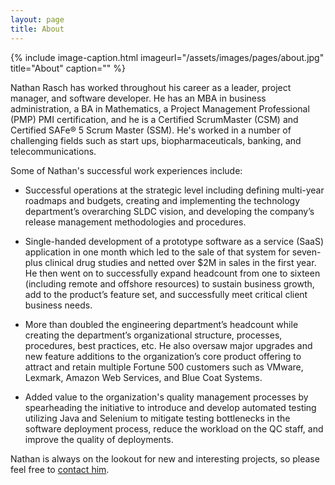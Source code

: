 ```yaml
---
layout: page
title: About
---
```


{% include image-caption.html imageurl="/assets/images/pages/about.jpg" title="About" caption="" %}

Nathan Rasch has worked throughout his career as a leader, project manager, and software developer.  He has an MBA in business administration, a BA in Mathematics, a Project Management Professional (PMP) PMI certification, and he is a Certified ScrumMaster (CSM) and Certified SAFe® 5 Scrum Master (SSM). He's worked in a number of challenging fields such as start ups, biopharmaceuticals, banking, and telecommunications.

Some of Nathan's successful work experiences include:

* Successful operations at the strategic level including defining multi-year roadmaps and budgets, creating and implementing the technology department’s overarching SLDC vision, and developing the company’s release management methodologies and procedures.

* Single-handed development of a prototype software as a service (SaaS) application in one month which led to the sale of that system for seven-plus clinical drug studies and netted over $2M in sales in the first year.  He then went on to successfully expand headcount from one to sixteen (including remote and offshore resources) to sustain business growth, add to the product’s feature set, and successfully meet critical client business needs.

* More than doubled the engineering department’s headcount while creating the department’s organizational structure, processes, procedures, best practices, etc.  He also oversaw major upgrades and new feature additions to the organization’s core product offering to attract and retain multiple Fortune 500 customers such as VMware, Lexmark, Amazon Web Services, and Blue Coat Systems.

* Added value to the organization's quality management processes by spearheading the initiative to introduce and develop automated testing utilizing Java and Selenium to mitigate testing bottlenecks in the software deployment process, reduce the workload on the QC staff, and improve the quality of deployments.

Nathan is always on the lookout for new and interesting projects, so please feel free to [contact him](/contact/).
